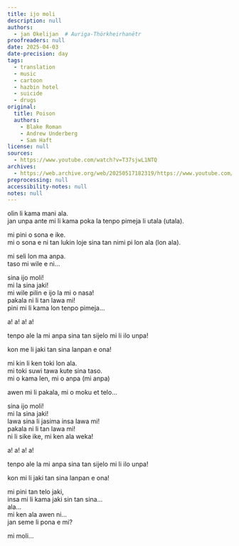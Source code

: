 ```yaml
---
title: ijo moli
description: null
authors:
  - jan Okelijan  # Auriga-Thörkheirhanëtr
proofreaders: null
date: 2025-04-03
date-precision: day
tags:
  - translation
  - music
  - cartoon
  - hazbin hotel
  - suicide
  - drugs
original:
  title: Poison
  authors:
    - Blake Roman
    - Andrew Underberg
    - Sam Haft
license: null
sources:
  - https://www.youtube.com/watch?v=T37sjwL1NTQ
archives:
  - https://web.archive.org/web/20250517182319/https://www.youtube.com/watch?v=T37sjwL1NTQ
preprocessing: null
accessibility-notes: null
notes: null
---
```


olin li kama mani ala.  \
jan unpa ante mi li kama poka la tenpo pimeja li utala (utala).

mi pini o sona e ike.  \
mi o sona e ni tan lukin loje sina tan nimi pi lon ala (lon ala).

mi seli lon ma anpa.  \
taso mi wile e ni...

sina ijo moli!  \
mi la sina jaki!  \
mi wile pilin e ijo la mi o nasa!  \
pakala ni li tan lawa mi!  \
pini mi li kama lon tenpo pimeja...

a! a! a! a!

tenpo ale la mi anpa sina tan sijelo mi li ilo unpa!

kon me li jaki tan sina lanpan e ona!

mi kin li ken toki lon ala.  \
mi toki suwi tawa kute sina taso.  \
mi o kama len, mi o anpa (mi anpa)

awen mi li pakala, mi o moku et telo...

sina ijo moli!  \
mi la sina jaki!  \
lawa sina li jasima insa lawa mi!  \
pakala ni li tan lawa mi!  \
ni li sike ike, mi ken ala weka!

a! a! a! a!

tenpo ale la mi anpa sina tan sijelo mi li ilo unpa!

kon mi li jaki tan sina lanpan e ona!

mi pini tan telo jaki,  \
insa mi li kama jaki sin tan sina...  \
ala...  \
mi ken ala awen ni...  \
jan seme li pona e mi?

mi moli...
